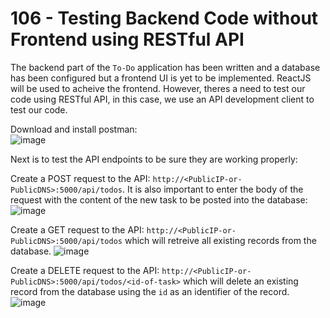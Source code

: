 # 106 - Testing Backend Code without Frontend using RESTful API
The backend part of the ```To-Do``` application has been written and a database has been configured but a frontend UI is yet to be implemented. ReactJS will be used to acheive the frontend. However, theres a need to test our code using RESTful API, in this case, we use an API development client to test our code.

Download and install postman:  
![image](https://github.com/gideonsngo/DevOpsTraining/assets/74353147/fbfff89a-6654-4681-9bb3-c270963207a1)

Next is to test the API endpoints to be sure they are working properly:

Create a POST request to the API: ```http://<PublicIP-or-PublicDNS>:5000/api/todos```. It is also important to enter the body of the request with the content of the new task to be posted into the database:  
![image](https://github.com/gideonsngo/DevOpsTraining/assets/74353147/7078a6fa-5b13-4e6b-b81f-50de6da2b190)  

Create a GET request to the API: ```http://<PublicIP-or-PublicDNS>:5000/api/todos``` which will retreive all existing records from the database.
![image](https://github.com/gideonsngo/DevOpsTraining/assets/74353147/88dd281e-c246-421a-bfc9-01a666b459c7)  

Create a DELETE request to the API: ```http://<PublicIP-or-PublicDNS>:5000/api/todos/<id-of-task>``` which will delete an existing record from the database using the ```id``` as an identifier of the record.  
![image](https://github.com/gideonsngo/DevOpsTraining/assets/74353147/d4747200-b1b2-4094-9a8c-350d1a25fe84)



